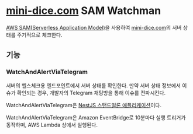 # [mini-dice.com](https://mini-dice.com) SAM Watchman

[AWS SAM(Serverless Application Model)](https://aws.amazon.com/ko/serverless/sam/)을 사용하여 [mini-dice.com](https://mini-dice.com)의 서버 상태를 주기적으로 체크한다.

## 기능

### WatchAndAlertViaTelegram

서버의 헬스체크용 엔드포인트에서 서버 상태를 확인한다. 만약 서버 상태 정보에서 이슈가 확인되는 경우, 개발자의 Telegram 채팅방을 통해 이슈를 전파시킨다.

WatchAndAlertViaTelegram은 [NestJS 스탠드얼론 애플리케이션](https://docs.nestjs.com/standalone-applications#standalone-applications)이다.

WatchAndAlertViaTelegram은 Amazon EventBridge로 10분마다 실행 트리거가 동작하며, AWS Lambda 상에서 실행된다.
